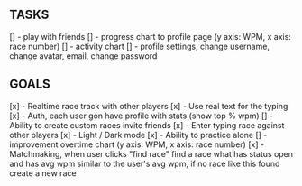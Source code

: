 ## TASKS

[] - play with friends
[] - progress chart to profile page (y axis: WPM, x axis: race number)
[] - activity chart
[] - profile settings, change username, change avatar, email, change password

## GOALS

[x] - Realtime race track with other players
[x] - Use real text for the typing
[x] - Auth, each user gon have profile with stats (show top % wpm)
[] - Ability to create custom races invite friends
[x] - Enter typing race against other players
[x] - Light / Dark mode
[x] - Ability to practice alone
[] - improvement overtime chart (y axis: WPM, x axis: race number)
[x] - Matchmaking, when user clicks "find race" find a race what has status open and has avg wpm similar to the user's avg wpm, if no race like this found create a new race
